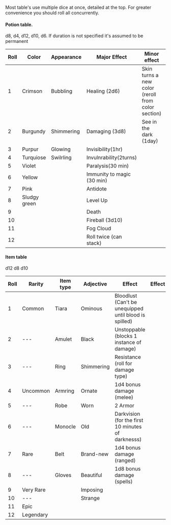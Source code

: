 Most table's use multiple dice at once, detailed at the top. 
For greater convenience you should roll all concurrently. 


#### Potion table. 
d8, d4, d12, d10, d6. 
If duration is not specified it's assumed to be permanent

|Roll | Color | Appearance | Major Effect | Minor effect | Potency |
|---|---|---|---|---|---|
|1|Crimson|Bubbling|Healing (2d6)|Skin turns a new color (reroll from color section)|x1|
|2|Burgundy|Shimmering| Damaging (3d8)|See in the dark (1day)|x1|
|3|Purpur|Glowing|Invisibility(1hr)||x1.5
|4|Turquiose|Swilrling|Invulnrability(2turns)||x0.5|
|5|Violet| |Paralysis(30 min)||x2|
|6|Yellow| |Immunity to magic (30 min)||x10|
|7|Pink| |Antidote| |
|8|Sludgy green||Level Up|
|9| | |Death|
|10| | |Fireball (3d10)| 
|11| | |Fog Cloud|
|12| | |Roll twice (can stack)|

#### Item table
d12 d8 d10

|Roll|Rarity|Item type|Adjective|Effect|Effect|Effect|
|---|---|---|---|---|---|---|
|1|Common|Tiara|Ominous| Bloodlust (Can't be unequipped until blood is spilled)|
|2|---|Amulet| Black | Unstoppable (blocks 1 instance of damage)|
|3|---|Ring| Shimmering | Resistance (roll for damage type) |
|4|Uncommon|Armring| Ornate | 1d4 bonus damage (melee)|
|5|---|Robe| Worn| 2 Armor | 
|6|---|Monocle| Old | Darkvision (for the first 10 minutes of darknesss) |
|7|Rare|Belt|Brand-new|1d4 bonus damage (ranged)|
|8|---| Gloves| Beautiful|1d8 bonus damage (spells)|
|9|Very Rare| |Imposing|
|10|---| |Strange|
|11|Epic|
|12|Legendary|